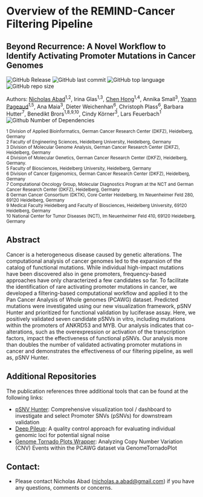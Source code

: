 # Overview of the REMIND-Cancer Filtering Pipeline

## Beyond Recurrence: A Novel Workflow to Identify Activating Promoter Mutations in Cancer Genomes
![GitHub Release](https://img.shields.io/github/v/release/nicholas-abad/remind-cancer) ![GitHub last commit](https://img.shields.io/github/last-commit/nicholas-abad/remind-cancer) ![GitHub top language](https://img.shields.io/github/languages/top/nicholas-abad/remind-cancer) ![GitHub repo size](https://img.shields.io/github/repo-size/nicholas-abad/remind-cancer)

Authors: [Nicholas Abad](https://github.com/nicholas-abad)<sup>1,2</sup>, Irina Glas<sup>1,3</sup>, [Chen Hong](https://github.com/chenhong-dkfz)<sup>1,4</sup>, Annika Small<sup>3</sup>, [Yoann Pageaud](https://github.com/YoannPa)<sup>1,5</sup>, Ana Maia<sup>3</sup>, Dieter Weichenhan<sup>6</sup>, Christoph Plass<sup>6</sup>, Barbara Hutter<sup>7</sup>, Benedikt Brors<sup>1,8,9,10</sup>, Cindy Körner<sup>3</sup>, Lars Feuerbach<sup>1</sup>
<br>
![Github Number of Dependencies](https://img.shields.io/badge/repository_maintainer-nicholas_abad_(nicholas.a.abad@gmail.com)-lightgreen)

<sup>1 Division of Applied Bioinformatics, German Cancer Research Center (DKFZ), Heidelberg, Germany</sup><br>
<sup>2 Faculty of Engineering Sciences, Heidelberg University, Heidelberg, Germany </sup><br>
<sup>3 Division of Molecular Genome Analysis, German Cancer Research Center (DKFZ), Heidelberg, Germany</sup><br>
<sup>4 Division of Molecular Genetics, German Cancer Research Center (DKFZ), Heidelberg, Germany.</sup><br>
<sup>5 Faculty of Biosciences, Heidelberg University, Heidelberg, Germany</sup><br>
<sup>6 Division of Cancer Epigenomics, German Cancer Research Center (DKFZ), Heidelberg, Germany</sup><br>
<sup>7 Computational Oncology Group, Molecular Diagnostics Program at the NCT and German Cancer Research Center (DKFZ), Heidelberg, Germany</sup><br>
<sup>8 German Cancer Consortium (DKTK), Core Center Heidelberg, Im Neuenheimer Feld 280, 69120 Heidelberg, Germany</sup><br>
<sup>9 Medical Faculty Heidelberg and Faculty of Biosciences, Heidelberg University, 69120 Heidelberg, Germany</sup><br>
<sup>10 National Center for Tumor Diseases (NCT), Im Neuenheimer Feld 410, 69120 Heidelberg, Germany</sup><br>

## Abstract
Cancer is a heterogeneous disease caused by genetic alterations. The computational analysis of cancer genomes led to the expansion of the catalog of functional mutations. While individual high-impact mutations have been discovered also in gene promoters, frequency-based approaches have only characterized a few candidates so far. To facilitate the identification of rare activating promoter mutations in cancer, we developed a filtering-based computational workflow and applied it to the Pan Cancer Analysis of Whole genomes (PCAWG) dataset. Predicted mutations were investigated using our new visualization framework, pSNV Hunter and prioritized for functional validation by luciferase assay. Here, we positively validated seven candidate pSNVs in vitro, including mutations within the promoters of ANKRD53 and MYB. Our analysis indicates that co-alterations, such as the overexpression or activation of the transcription factors, impact the effectiveness of functional pSNVs. Our analysis more than doubles the number of validated activating promoter mutations in cancer and demonstrates the effectiveness of our filtering pipeline, as well as, pSNV Hunter.

## Additional Repositories
The publication references three additional tools that can be found at the following links:
- [pSNV Hunter](https://github.com/nicholas-abad/pSNV-hunter): Comprehensive visualization tool / dashboard to investigate and select Promoter SNVs (pSNVs) for downstream validation
- [Deep Pileup](https://github.com/nicholas-abad/deep-pileup-wrapper): A quality control approach for evaluating individual genomic loci for potential signal noise
- [Genome Tornado Plots Wrapper](https://github.com/nicholas-abad/genome-tornado-plot-wrapper): Analyzing Copy Number Variation (CNV) Events within the PCAWG dataset via GenomeTornadoPlot

## Contact:
- Please contact Nicholas Abad (nicholas.a.abad@gmail.com) if you have any questions, comments or concerns.